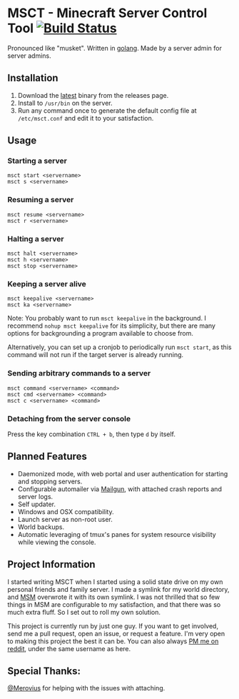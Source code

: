 # **MSCT** - Minecraft Server Control Tool [![Build Status](https://travis-ci.org/nathanpaulyoung/msct.svg?branch=master)](https://travis-ci.org/nathanpaulyoung/msct)  
Pronounced like "musket". Written in [golang](http://golang.org). Made by a server admin for server admins.

## Installation
1. Download the [latest](https://github.com/nathanpaulyoung/msct/releases/latest) binary from the releases page.
2. Install to `/usr/bin` on the server.
3. Run any command once to generate the default config file at `/etc/msct.conf` and edit it to your satisfaction.

## Usage

### Starting a server
    msct start <servername>
    msct s <servername>

### Resuming a server
    msct resume <servername>
    msct r <servername>

### Halting a server
    msct halt <servername>
    msct h <servername>
    msct stop <servername>

### Keeping a server alive
    msct keepalive <servername>
    msct ka <servername>
Note: You probably want to run `msct keepalive` in the background. I recommend `nohup msct keepalive` for its simplicity, but there are many options for backgrounding a program available to choose from.

Alternatively, you can set up a cronjob to periodically run `msct start`, as this command will not run if the target server is already running.

### Sending arbitrary commands to a server
    msct command <servername> <command>
    msct cmd <servername> <command>
    msct c <servername> <command>

### Detaching from the server console
Press the key combination `CTRL + b`, then type `d` by itself.

## Planned Features
* Daemonized mode, with web portal and user authentication for starting and stopping servers.
* Configurable automailer via [Mailgun](http://mailgun.com), with attached crash reports and server logs.
* Self updater.
* Windows and OSX compatibility.
* Launch server as non-root user.
* World backups.
* Automatic leveraging of tmux's panes for system resource visibility while viewing the console.

## Project Information
I started writing MSCT when I started using a solid state drive on my own personal friends and family server. I made a symlink for my world directory, and [MSM](http://msmhq.com) overwrote it with its own symlink. I was not thrilled that so few things in MSM are configurable to my satisfaction, and that there was so much extra fluff. So I set out to roll my own solution.

This project is currently run by just one guy. If you want to get involved, send me a pull request, open an issue, or request a feature. I'm very open to making this project the best it can be. You can also always [PM me on reddit](https://www.reddit.com/message/compose?to=nathanpaulyoung), under the same username as here.

## Special Thanks:  
[@Merovius](http://github.com/Merovius) for helping with the issues with attaching.
